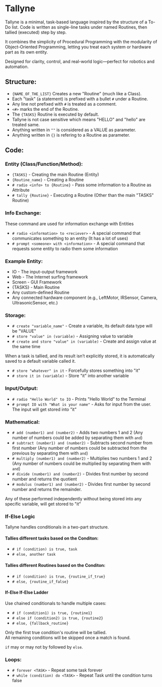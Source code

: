 # Tallyne

Tallyne is a minimal, task-based language inspired by the structure of a To-Do list. Code is written as single-line tasks under named Routines, then tallied (executed) step by step.

It combines the simplicity of Procedural Programming with the modularity of Object-Oriented Programming, letting you treat each system or hardware part as its own entity.

Designed for clarity, control, and real-world logic—perfect for robotics and automation.

## Structure:
- `{NAME_OF_THE_LIST}` Creates a new "Routine" (much like a Class).
- Each "task" (a statement) is prefixed with a bullet `#` under a Routine.
- Any line not prefixed with `#` is treated as a comment.
- `<#>` marks the end of the Routine.
- The `{TASKS}` Routine is executed by default.
- Tallyne is not case sensitive which means "HELLO" and "hello" are treated same.
- Anything written in `""` is considered as a VALUE as parameter.
- Anything written in `{}` is refering to a Routine as parameter.

## Code:
### Entity (Class/Function/Method):
- `{TASKS}` - Creating the main Routine (Entity)
- `{Routine_name}` - Creating a Routine
- `# radio <info> to {Routine}` - Pass some information to a Routine as Attribute
- `# tally {Routine}` - Executing a Routine (Other than the main "TASKS" Routine)

### Info Exchange:
These command are used for information exchange with Entities
- `# radio <information> to <reciever>` - A special command that communicates something to an entity (It has a lot of uses)
- `# prompt <someone> with <information>` - A special command that requests some entity to radio them some information
  
### Example Entity:
- IO - The input-output framework
- Web - The Internet surfing framework
- Screen - GUI Framework
- {TASKS} - Main Routine
- Any custom-defined Routine
- Any connected hardware component (e.g., LeftMotor, IRSensor, Camera, UltrasonicSensor, etc.)

### Storage:
- `# create "variable_name"` - Create a variable, its default data type will be "VALUE"
- `# store "value" in (variable)` - Assigning value to variable
- `# create and store "value" in (variable)` - Create and assign value at the same time

When a task is tallied, and its result isn’t explicitly stored, it is automatically saved to a default variable called it.
- `# store "whatever" in it` - Forcefully stores something into "it"
- `# store it in (variable)` - Store "it" into another variable

### Input/Output:
- `# radio "Hello World" to IO` - Prints "Hello World" to the Terminal
- `# prompt IO with "What is your name"` - Asks for input from the user. The input will get stored into "it"

### Mathematical:
- `# add (number1) and (number2)` - Adds two numbers 1 and 2 (Any number of numbers could be added by separating them with `and`)
- `# subtract (number1) and (number2)` - Subtracts second number from first number (Any number of numbers could be subtracted from the previous by separating them with `and`)
- `# multiply (number1) and (number2)` - Multiplies two numbers 1 and 2 (Any number of numbers could be multiplied by separating them with `and`)
- `# divide (number1) and (number2)` - Divides first number by second number and returns the quotient
- `# modulus (number1) and (number2)` - Divides first number by second number and returns the remainder.

Any of these performed independently without being stored into any specific variable, will get stored to "it"

### If-Else Logic

Tallyne handles conditionals in a two-part structure. 

#### Tallies different tasks based on the Conditon:
- `# if (condition) is true, task`
- `# else, another task`

#### Tallies different Routines based on the Conditon:
- `# if (condition) is true, {routine_if_true}`
- `# else, {routine_if_false}`

#### If-Else If-Else Ladder
Use chained conditionals to handle multiple cases:
- `# if (condition1) is true, {routine1}`
- `# else if (condition2) is true, {routine2}`
- `# else, {fallback_routine}`

Only the first true condition's routine will be tallied.  
All remaining conditions will be skipped once a match is found.

`if` may or may not by followed by `else`.

### Loops:
- `# forever <TASK>` - Repeat some task forever
- `# while (condition) do <TASK>` - Repeat Task until the condition turns false
